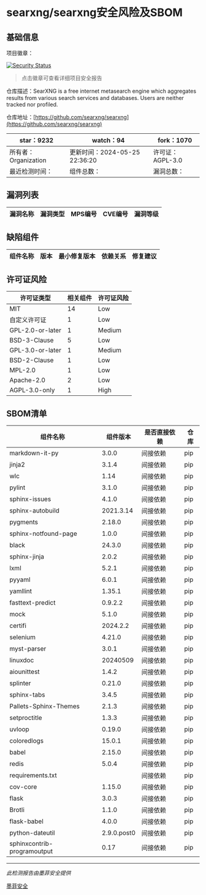 # searxng/searxng安全风险及SBOM

## 基础信息

项目徽章：

[![Security Status](https://www.murphysec.com/platform3/v31/badge/1794459195392196608.svg)](https://www.murphysec.com/console/report/1700574725976932352/1794459195392196608)

> 点击徽章可查看详细项目安全报告

仓库描述：SearXNG is a free internet metasearch engine which aggregates results from various search services and databases. Users are neither tracked nor profiled.

仓库地址：[https://github.com/searxng/searxng](https://github.com/searxng/searxng)

| star：9232 | watch：94 | fork：1070 |
| ----------- | -------------- | ------------ |
| 所有者：Organization | 更新时间：2024-05-25 22:36:20 | 许可证：AGPL-3.0 |
| 最近检测时间： | 组件总数： | 漏洞总数： |




## 漏洞列表

| 漏洞名称 | 漏洞类型 | MPS编号 | CVE编号 | 漏洞等级 |
| ------- | ------ | ------- | ------ | ----- |





## 缺陷组件

| 组件名称 | 版本 | 最小修复版本 | 依赖关系 | 修复建议 |
| -------- | ---- | ------------ | -------- | -------- |





## 许可证风险

| 许可证类型 | 相关组件 | 许可证风险 |
| ---------- | -------- | ---------- |
|MIT|14|Low|
|自定义许可证|1|Low|
|GPL-2.0-or-later|1|Medium|
|BSD-3-Clause|5|Low|
|GPL-3.0-or-later|1|Medium|
|BSD-2-Clause|1|Low|
|MPL-2.0|1|Low|
|Apache-2.0|2|Low|
|AGPL-3.0-only|1|High|




## SBOM清单

| 组件名称 | 组件版本 | 是否直接依赖 | 仓库 |
| -------- | -------- | ------------ | ---- |
|markdown-it-py|3.0.0|间接依赖|pip|
|jinja2|3.1.4|间接依赖|pip|
|wlc|1.14|间接依赖|pip|
|pylint|3.1.0|间接依赖|pip|
|sphinx-issues|4.1.0|间接依赖|pip|
|sphinx-autobuild|2021.3.14|间接依赖|pip|
|pygments|2.18.0|间接依赖|pip|
|sphinx-notfound-page|1.0.0|间接依赖|pip|
|black|24.3.0|间接依赖|pip|
|sphinx-jinja|2.0.2|间接依赖|pip|
|lxml|5.2.1|间接依赖|pip|
|pyyaml|6.0.1|间接依赖|pip|
|yamllint|1.35.1|间接依赖|pip|
|fasttext-predict|0.9.2.2|间接依赖|pip|
|mock|5.1.0|间接依赖|pip|
|certifi|2024.2.2|间接依赖|pip|
|selenium|4.21.0|间接依赖|pip|
|myst-parser|3.0.1|间接依赖|pip|
|linuxdoc|20240509|间接依赖|pip|
|aiounittest|1.4.2|间接依赖|pip|
|splinter|0.21.0|间接依赖|pip|
|sphinx-tabs|3.4.5|间接依赖|pip|
|Pallets-Sphinx-Themes|2.1.3|间接依赖|pip|
|setproctitle|1.3.3|间接依赖|pip|
|uvloop|0.19.0|间接依赖|pip|
|coloredlogs|15.0.1|间接依赖|pip|
|babel|2.15.0|间接依赖|pip|
|redis|5.0.4|间接依赖|pip|
|requirements.txt||间接依赖|pip|
|cov-core|1.15.0|间接依赖|pip|
|flask|3.0.3|间接依赖|pip|
|Brotli|1.1.0|间接依赖|pip|
|flask-babel|4.0.0|间接依赖|pip|
|python-dateutil|2.9.0.post0|间接依赖|pip|
|sphinxcontrib-programoutput|0.17|间接依赖|pip|


------

*此检测报告由墨菲安全提供*

[墨菲安全](www.murphysec.com)